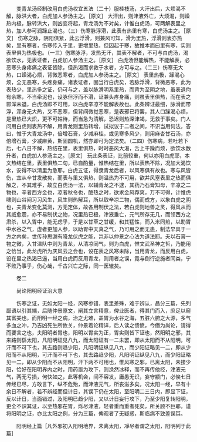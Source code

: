 <!-- { "loadSidebar": true } -->
　　变青龙汤经制改用白虎汤权宜五法（二十）服桂枝汤，大汗出后，大烦渴不解，脉洪大者，白虎加人参汤主之。［原文］ 大汗出，则津液外亡，大烦渴，则躁热内极，脉转洪大，则凶变将起，青龙汤为不对矣，计惟白虎汤，可两解表里之热，加人参可润躁止渴也。（三）伤寒脉浮滑，此表有热里有寒，白虎汤主之。［原文］ 伤寒之脉，阴阳俱紧，此云浮滑，则兼风可知，滑为里热，浮滑则表亦热矣，里有寒者，伤寒传入于里，更增里热，但因起于寒，故推本而曰里有寒，实则表里俱为热极也。（一三）伤寒脉浮，发热无汗，其表不解者，不可与白虎汤，渴欲饮水，无表证者，白虎加人参汤主之。［原文］ 白虎汤但能解热，不能解表，必恶寒头身疼痛之表证皆除，但热渴而求救于水者，方可与之。（二三）伤寒无大热，口躁渴心烦，背微恶寒者，白虎加人参汤主之。［原文］ 表里热极，躁渴心烦，全无恶寒，头疼身痛，诸表证者，固当行白虎矣，若脉浮滑，背微恶寒，此为表热少，里热多之证，仍可与之，盖以脉滑明系里热，而背为至阴之地，虽表退佝有余寒，不当牵泥也，设脉但浮而不滑，证兼头疼身痛，则虽表里俱热，而在表之邪浑未退，白虎汤即不可用，以白虎辛凉不能解表故也。此条辨证最细，脉滑而带浮，浑身无大热，又不恶寒，但背间微觉恶寒，是表邪已将罢，其人口躁渴心烦，是里热已大炽，更不可姑待，而当急为清解，恐迟则热深津竭，无救于事矣。门人问用白虎则表热不解，用青龙则里热转增，试拟议于二者之间，不识当用何法，答曰，惟于大青龙汤中，倍增石膏，少减麻桂，或见寒多风少，则用麻杏甘石汤，亦倍增石膏，少减麻黄，斯固圆机，然亦即可为定法矣。（二四）伤寒病，若吐若下后，七八日不解，热结在里，表里俱热，时时恶风大渴，舌上干躁而烦，欲饮水数升者，白虎加人参汤主之。［原文］ 玩此条表证，比前较重，何以亦用白虎耶，本文热结在里，表里俱热二句，已自酌量，惟热结在里，所以表热不除，况加大渴饮水，安得不以清里为急耶，白虎五证，得隶青龙后者，以风寒俱有故也。寒与风皆伤，宜从辛甘发散矣，而表与里又俱热，则温热为不可用，欲并风塞表里之热而俱解之，不其难乎，故立白虎汤一法，以辅青龙之不逮，其药乃石膏知母，辛凉之二物也，辛者西方金也，凉者秋令也，酷热之时，欲求金风荐爽，万不可得，计惟虎啸则山谷间习习风生，风生则热解耳，所以取辛凉二物，偶而成方，以象白虎之阴也，夫青龙变化莫测，方无定体，故各用制伏之法，若白虎则地兽之灵，得风从而其威愈震，亦不易制伏之物，况里热已极，津液垂亡，元气所存无几，而领西方之肃杀，以入胃中，能无虑乎，于是以甘草之甘缓，和其猛性，而入米同煎，以助胃中水谷之气，虚者更加人参，以助胃中天真之气，乃可用之而无患，制法早具于一方之内矣，世传孙思邈有降龙伏虎之能，岂非以仲景之心法为道法耶。夫以石膏一物之微，入甘温队中则为青龙，从清凉同气，则为白虎，惟文武圣神之哲，乃能用之恰当，此龙虎所为庆风云之会也，设在表之风寒未除，当用青龙，而反用白虎，设在里之热渴已逼，当用白虎而反用青龙，则用者之误，竟与倒行逆施者同类，宁不败乃事乎，伤心哉，千古兴亡之际，同一医辙矣。

　　卷二

　　尚论阳明经证治大意

　　伤寒之证，无如太阳一经，风寒参错，表里差殊，难于辨认，昌分三篇，先列鄙语以引其端，后随仲景原文，阐其立言精意，俾业医者，得其门而入，庶足以窥其富美也，而阳明一经之病，治之尤难，盖胃为水谷之海，五脏六腑之大源，多气多血之冲，乃吉凶死生所攸关，仲景着论精详，后人读之愦愤，今僭为尚论，请得而要言之也，夫阳明者胃也，阳明以胃实为正，胃实则皆下证也，然阳明之邪，其来路则繇太阳，凡阳明证见八九，而太阳证有一二未罢，即从太阳而不从阳明，可汗而不可下也，其去路则趋少阳，凡阳明证纵见八九，而少阳证略见一二，即从少阳而不从阳明，可汗而不可下也，其去路趋少阳，凡阳明证纵见八九，而少阳证略见一二，即从少阳而不从阳明，汗下两不可用也，惟风寒之邪，已离太阳，未接少阳，恰好在阳明界内之时，用药亟为攻下，则涣然冰释，而不再传他经，津液元气，两无亏损，何快如之，此等机会，间不容发，庸愚无识，妄守颛门，必俟七日传经已尽，方敢言下，纵不危殆，而津液元气，所丧滋多矣，况太阳一经，早有十余日不解者，若不辨经而但计日，其误下仍在太阳，至阳明二三日内，即显下证，反以计日，当面错过，及阳明已趋少阳，又以计日妄行攻下，乃至少阳复转阳明，更全不识其证，以至热邪在胃，烁尽津液，轻者重而重者死矣，所关顾不巨耶，谨将阳明之证，亦比太阳之例，分为三篇，俾观者了无疑惑，斯临病不致差误耳。

　　阳明经上篇［凡外邪初入阳明地界，未离太阳，凈尽者谓之太阳，阳明列于此篇］

